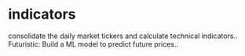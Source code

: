 # indicators

consolidate the daily market tickers and calculate technical indicators..
Futuristic: Build a ML model to predict future prices..
